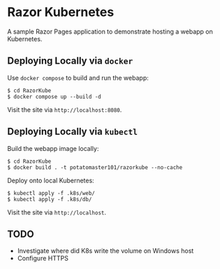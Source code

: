 # Razor Kubernetes
A sample Razor Pages application to demonstrate hosting a webapp on Kubernetes.

## Deploying Locally via `docker`
Use `docker compose` to build and run the webapp:
```
$ cd RazorKube
$ docker compose up --build -d
```
Visit the site via `http://localhost:8080`.

## Deploying Locally via `kubectl`
Build the webapp image locally:
```
$ cd RazorKube
$ docker build . -t potatomaster101/razorkube --no-cache
```

Deploy onto local Kubernetes:
```
$ kubectl apply -f .k8s/web/
$ kubectl apply -f .k8s/db/
```
Visit the site via `http://localhost`.

## TODO
- Investigate where did K8s write the volume on Windows host
- Configure HTTPS

